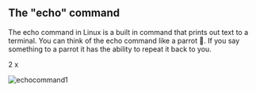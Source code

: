 ## The "echo" command


The echo command in Linux is a built in command that prints out text to a terminal. You can think of the echo command like a parrot 🦜. 
If you say something to a parrot it has the ability to repeat it back to you.

2 x &nbsp;

![echocommand1](https://user-images.githubusercontent.com/109482212/179850336-5925a8cb-596b-4fd7-b295-7e7bf272d9d2.jpg)
